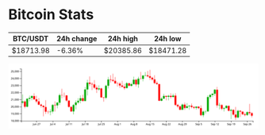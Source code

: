 # Bitcoin Stats

BTC/USDT|24h change|24h high|24h low|
|---|---|---|---|
|$18713.98|-6.36%|$20385.86|$18471.28|

<img src="./chart.svg">
